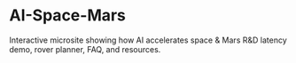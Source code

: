 # AI-Space-Mars
Interactive microsite showing how AI accelerates space &amp; Mars R&amp;D latency demo, rover planner, FAQ, and resources.
